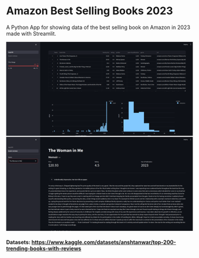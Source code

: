 # Amazon Best Selling Books 2023

A Python App for showing data of the best selling book on Amazon in 2023 made with Streamlit.

<img src="/images/top_100.png">
<img src="/images/book_reviews.png">

#### Datasets: https://www.kaggle.com/datasets/anshtanwar/top-200-trending-books-with-reviews

